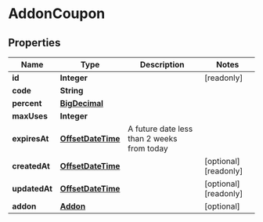 

# AddonCoupon

## Properties

Name | Type | Description | Notes
------------ | ------------- | ------------- | -------------
**id** | **Integer** |  |  [readonly]
**code** | **String** |  | 
**percent** | [**BigDecimal**](BigDecimal.md) |  | 
**maxUses** | **Integer** |  | 
**expiresAt** | [**OffsetDateTime**](OffsetDateTime.md) | A future date less than 2 weeks from today | 
**createdAt** | [**OffsetDateTime**](OffsetDateTime.md) |  |  [optional] [readonly]
**updatedAt** | [**OffsetDateTime**](OffsetDateTime.md) |  |  [optional] [readonly]
**addon** | [**Addon**](Addon.md) |  |  [optional]




